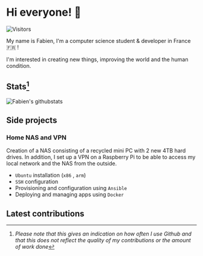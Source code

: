 # Hi everyone! 👋

![Visitors](https://komarev.com/ghpvc/?username=Fabien-jrt&color=85CCFD)

My name is Fabien, I'm a computer science student & developer in France 🇫🇷 !

I'm interested in creating new things, improving the world and the human condition.

## Stats[^stats]

![Fabien's githubstats](https://github-readme-stats.vercel.app/api?username=Fabien-jrt&count_private=true&include_all_commits=true&show_icons=true&theme=dark&bg_color=3B4252&title_color=85CCFD&text_color=E5E5E5&icon_color=FFF96B&hide_border=true)

## Side projects

### Home NAS and VPN

Creation of a NAS consisting of a recycled mini PC with 2 new 4TB hard drives. In addition, I set up a VPN on a Raspberry Pi to be able to access my local network and the NAS from the outside.

- `Ubuntu` installation (`x86` , `arm`)
- `SSH` configuration
- Provisioning and configuration using `Ansible`
- Deploying and managing apps using `Docker`

## Latest contributions

<!--START_SECTION:activity-->

<!--END_SECTION:activity-->


[^stats]: *Please note that this gives an indication on how often I use Github and that this does not reflect the quality of my contributions or the amount of work done*
